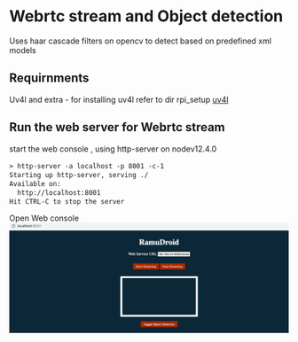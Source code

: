 # Webrtc stream and Object detection 

Uses haar cascade filters on opencv to detect based on predefined xml models 

## Requirnments
Uv4l and extra -  for installing uv4l refer to dir rpi_setup 
[uv4l](../robot_controller_rpi_setup/README.md)

## Run the web server for Webrtc stream

start the web console , using http-server on nodev12.4.0
```shell script
> http-server -a localhost -p 8001 -c-1
Starting up http-server, serving ./
Available on:
  http://localhost:8001
Hit CTRL-C to stop the server
```

Open Web console
![rpi object deection](screenshot/Screenshot%202019-09-14%20at%2011.07.45%20AM.png)


